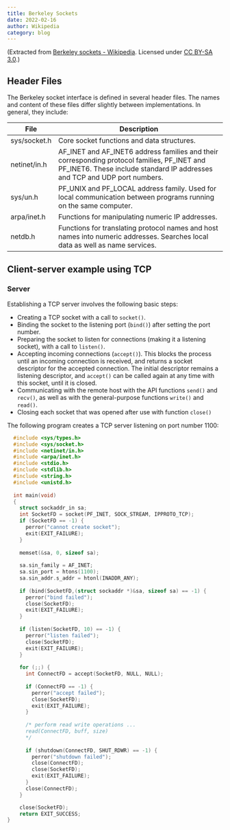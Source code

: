 ```yaml
---
title: Berkeley Sockets
date: 2022-02-16
author: Wikipedia
category: blog
---
```


(Extracted from [Berkeley sockets - Wikipedia](https://en.wikipedia.org/wiki/Berkeley_sockets). Licensed under [CC BY-SA 3.0](https://creativecommons.org/licenses/by-sa/3.0/).)

## Header Files

The Berkeley socket interface is defined in several header files. The names and content of these files differ slightly between implementations. In general, they include:

| File         | Description                                                                                                                                                              |
| ------------ | ------------------------------------------------------------------------------------------------------------------------------------------------------------------------ |
| sys/socket.h | Core socket functions and data structures.                                                                                                                               |
| netinet/in.h | AF_INET and AF_INET6 address families and their corresponding protocol families, PF_INET and PF_INET6. These include standard IP addresses and TCP and UDP port numbers. |
| sys/un.h     | PF_UNIX and PF_LOCAL address family. Used for local communication between programs running on the same computer.                                                         |
| arpa/inet.h  | Functions for manipulating numeric IP addresses.                                                                                                                         |
| netdb.h      | Functions for translating protocol names and host names into numeric addresses. Searches local data as well as name services.                                            |

## Client-server example using TCP

### Server

Establishing a TCP server involves the following basic steps:

- Creating a TCP socket with a call to `socket()`.
- Binding the socket to the listening port (`bind()`) after setting the port number.
- Preparing the socket to listen for connections (making it a listening socket), with a call to `listen()`.
- Accepting incoming connections (`accept()`). This blocks the process until an incoming connection is received, and returns a socket descriptor for the accepted connection. The initial descriptor remains a listening descriptor, and `accept()` can be called again at any time with this socket, until it is closed.
- Communicating with the remote host with the API functions `send()` and `recv()`, as well as with the general-purpose functions `write()` and `read()`.
- Closing each socket that was opened after use with function `close()`

The following program creates a TCP server listening on port number 1100:

```c
  #include <sys/types.h>
  #include <sys/socket.h>
  #include <netinet/in.h>
  #include <arpa/inet.h>
  #include <stdio.h>
  #include <stdlib.h>
  #include <string.h>
  #include <unistd.h>
  
  int main(void)
  {
    struct sockaddr_in sa;
    int SocketFD = socket(PF_INET, SOCK_STREAM, IPPROTO_TCP);
    if (SocketFD == -1) {
      perror("cannot create socket");
      exit(EXIT_FAILURE);
    }
  
    memset(&sa, 0, sizeof sa);
  
    sa.sin_family = AF_INET;
    sa.sin_port = htons(1100);
    sa.sin_addr.s_addr = htonl(INADDR_ANY);
  
    if (bind(SocketFD,(struct sockaddr *)&sa, sizeof sa) == -1) {
      perror("bind failed");
      close(SocketFD);
      exit(EXIT_FAILURE);
    }
  
    if (listen(SocketFD, 10) == -1) {
      perror("listen failed");
      close(SocketFD);
      exit(EXIT_FAILURE);
    }
  
    for (;;) {
      int ConnectFD = accept(SocketFD, NULL, NULL);
  
      if (ConnectFD == -1) {
        perror("accept failed");
        close(SocketFD);
        exit(EXIT_FAILURE);
      }
  
      /* perform read write operations ... 
      read(ConnectFD, buff, size)
      */
  
      if (shutdown(ConnectFD, SHUT_RDWR) == -1) {
        perror("shutdown failed");
        close(ConnectFD);
        close(SocketFD);
        exit(EXIT_FAILURE);
      }
      close(ConnectFD);
    }

    close(SocketFD);
    return EXIT_SUCCESS;  
}
```
